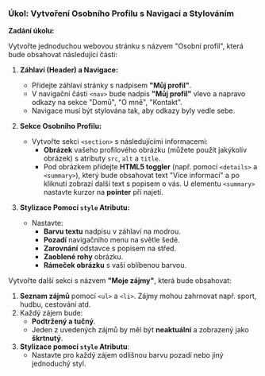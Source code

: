 ### **Úkol: Vytvoření Osobního Profilu s Navigací a Stylováním**

**Zadání úkolu:**

Vytvořte jednoduchou webovou stránku s názvem "Osobní profil", která bude obsahovat následující části:

1. **Záhlaví (Header) a Navigace:**
    - Přidejte záhlaví stránky s nadpisem **"Můj profil"**.
    - V navigační části `<nav>` bude nadpis **"Můj profil"** vlevo a napravo odkazy na sekce "Domů", "O mně", "Kontakt".
    - Navigace musí být stylována tak, aby odkazy byly vedle sebe.

2. **Sekce Osobního Profilu:**
    - Vytvořte sekci `<section>` s následujícími informacemi:
        - **Obrázek** vašeho profilového obrázku (můžete použít jakýkoliv obrázek) s atributy `src`, `alt` a `title`.
        - Pod obrázkem přidejte **HTML5 toggler** (např. pomocí `<details>` a `<summary>`), který bude obsahovat text "Více informací" a po kliknutí zobrazí další text s popisem o vás. U elementu `<summary>` nastavte kurzor na **pointer** při najetí.

3. **Stylizace Pomocí `style` Atributu:**
    - Nastavte:
        - **Barvu textu** nadpisu v záhlaví na modrou.
        - **Pozadí** navigačního menu na světle šedé.
        - **Zarovnání** odstavce s popisem na střed.
        - **Zaoblené rohy** obrázku.
        - **Rámeček obrázku** s vaší oblíbenou barvou.


Vytvořte další sekci s názvem **"Moje zájmy"**, která bude obsahovat:

1. **Seznam zájmů** pomocí `<ul>` a `<li>`. Zájmy mohou zahrnovat např. sport, hudbu, cestování atd.
2. Každý zájem bude:
    - **Podtržený a tučný**.
    - Jeden z uvedených zájmů by měl být **neaktuální** a zobrazený jako **škrtnutý**.
3. **Stylizace pomocí `style` Atributu**:
    - Nastavte pro každý zájem odlišnou barvu pozadí nebo jiný jednoduchý styl.
